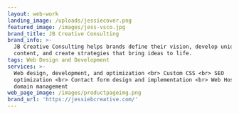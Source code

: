 ```yaml
---
layout: web-work
landing_image: /uploads/jessiecover.png
featured_image: /images/jess-vsco.jpg
brand_title: JB Creative Consulting
brand_info: >-
  JB Creative Consulting helps brands define their vision, develop unique
  content, and create strategies that bring ideas to life.
tags: Web Design and Development
services: >-
  Web design, development, and optimization <br> Custom CSS <br> SEO
  optimization <br> Contact form design and implementation <br> Web Hosting and
  domain management
web_page_image: /images/productpageimg.png
brand_url: 'https://jessiebcreative.com/'
---
```



